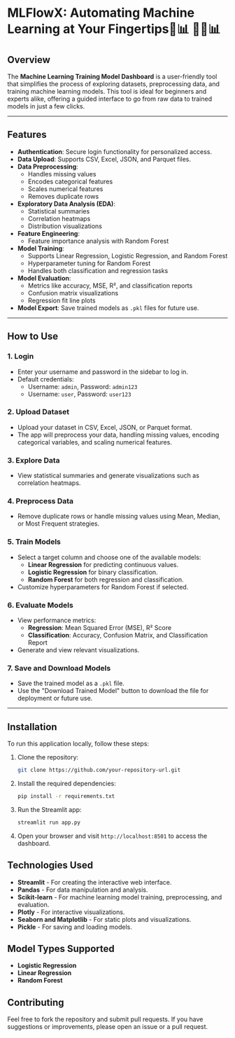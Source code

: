 # MLFlowX: Automating Machine Learning at Your Fingertips🤖📊 🚀🤖📊

## Overview
The **Machine Learning Training Model Dashboard** is a user-friendly tool that simplifies the process of exploring datasets, preprocessing data, and training machine learning models. This tool is ideal for beginners and experts alike, offering a guided interface to go from raw data to trained models in just a few clicks.

---

## Features
- **Authentication**: Secure login functionality for personalized access.
- **Data Upload**: Supports CSV, Excel, JSON, and Parquet files.
- **Data Preprocessing**: 
  - Handles missing values
  - Encodes categorical features
  - Scales numerical features
  - Removes duplicate rows
- **Exploratory Data Analysis (EDA)**:
  - Statistical summaries
  - Correlation heatmaps
  - Distribution visualizations
- **Feature Engineering**:
  - Feature importance analysis with Random Forest
- **Model Training**:
  - Supports Linear Regression, Logistic Regression, and Random Forest
  - Hyperparameter tuning for Random Forest
  - Handles both classification and regression tasks
- **Model Evaluation**:
  - Metrics like accuracy, MSE, R², and classification reports
  - Confusion matrix visualizations
  - Regression fit line plots
- **Model Export**: Save trained models as `.pkl` files for future use.

---

## How to Use

### 1. Login
- Enter your username and password in the sidebar to log in.
- Default credentials:
  - Username: `admin`, Password: `admin123`
  - Username: `user`, Password: `user123`

### 2. Upload Dataset
- Upload your dataset in CSV, Excel, JSON, or Parquet format.
- The app will preprocess your data, handling missing values, encoding categorical variables, and scaling numerical features.

### 3. Explore Data
- View statistical summaries and generate visualizations such as correlation heatmaps.

### 4. Preprocess Data
- Remove duplicate rows or handle missing values using Mean, Median, or Most Frequent strategies.

### 5. Train Models
- Select a target column and choose one of the available models:
  - **Linear Regression** for predicting continuous values.
  - **Logistic Regression** for binary classification.
  - **Random Forest** for both regression and classification.
- Customize hyperparameters for Random Forest if selected.

### 6. Evaluate Models
- View performance metrics:
  - **Regression**: Mean Squared Error (MSE), R² Score
  - **Classification**: Accuracy, Confusion Matrix, and Classification Report
- Generate and view relevant visualizations.

### 7. Save and Download Models
- Save the trained model as a `.pkl` file.
- Use the "Download Trained Model" button to download the file for deployment or future use.

---
## Installation
To run this application locally, follow these steps:

1. Clone the repository:
    ```bash
    git clone https://github.com/your-repository-url.git
    ```
2. Install the required dependencies:
    ```bash
    pip install -r requirements.txt
    ```

3. Run the Streamlit app:
    ```bash
    streamlit run app.py
    ```

4. Open your browser and visit `http://localhost:8501` to access the dashboard.

## Technologies Used
- **Streamlit** - For creating the interactive web interface.
- **Pandas** - For data manipulation and analysis.
- **Scikit-learn** - For machine learning model training, preprocessing, and evaluation.
- **Plotly** - For interactive visualizations.
- **Seaborn and Matplotlib** - For static plots and visualizations.
- **Pickle** - For saving and loading models.

## Model Types Supported
- **Logistic Regression**
- **Linear Regression**
- **Random Forest**

## Contributing
Feel free to fork the repository and submit pull requests. If you have suggestions or improvements, please open an issue or a pull request.



